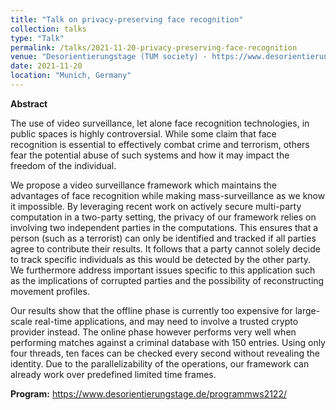 ```yaml
---
title: "Talk on privacy-preserving face recognition"
collection: talks
type: "Talk"
permalink: /talks/2021-11-20-privacy-preserving-face-recognition
venue: "Desorientierungstage (TUM society) - https://www.desorientierungstage.de/"
date: 2021-11-20
location: "Munich, Germany"
---
```


**Abstract**

The use of video surveillance, let alone face recognition technologies, in public spaces is highly controversial. While some claim that face recognition is essential to effectively combat crime and terrorism, others fear the potential abuse of such systems and how it may impact the freedom of the individual.

We propose a video surveillance framework which maintains the advantages of face recognition while making mass-surveillance as we know it impossible. By leveraging recent work on actively secure multi-party computation in a two-party setting, the privacy of our framework relies on involving two independent parties in the computations. This ensures that a person (such as a terrorist) can only be identified and tracked if all parties agree to contribute their results. It follows that a party cannot solely decide to track specific individuals as this would be detected by the other party. We furthermore address important issues specific to this application such as the implications of corrupted parties and the possibility of reconstructing movement profiles.

Our results show that the offline phase is currently too expensive for large-scale real-time applications, and may need to involve a trusted crypto provider instead. The online phase however performs very well when performing matches against a criminal database with 150 entries. Using only four threads, ten faces can be checked every second without revealing the identity. Due to the parallelizability of the operations, our framework can already work over predefined limited time frames.

**Program:** https://www.desorientierungstage.de/programmws2122/